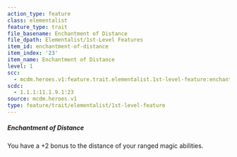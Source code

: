 ```yaml
---
action_type: feature
class: elementalist
feature_type: trait
file_basename: Enchantment of Distance
file_dpath: Elementalist/1st-Level Features
item_id: enchantment-of-distance
item_index: '23'
item_name: Enchantment of Distance
level: 1
scc:
  - mcdm.heroes.v1:feature.trait.elementalist.1st-level-feature:enchantment-of-distance
scdc:
  - 1.1.1:11.1.9.1:23
source: mcdm.heroes.v1
type: feature/trait/elementalist/1st-level-feature
---
```


##### Enchantment of Distance

You have a +2 bonus to the distance of your ranged magic abilities.

